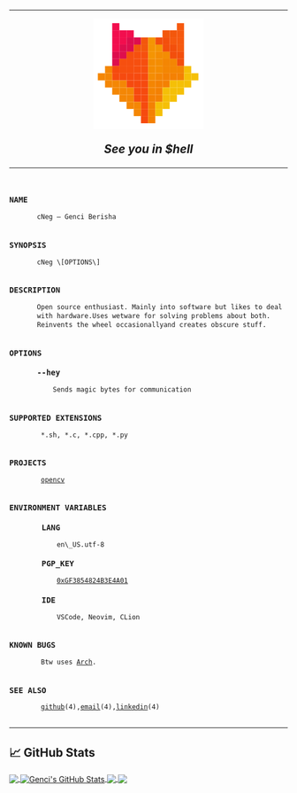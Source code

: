 ****
<p align="center">
  <img src="./fox.svg" alt="Logo">
</p>

<h2 align= "center" style="margin: 1em;!important">
  <b><i>See you in $hell</b></i>
</h2>

****

<!-- I hate Github for not supporting CSS -->
<pre>
<code>
<h3>NAME</h3>       cNeg — Genci Berisha

<h3>SYNOPSIS</h3>       cNeg \[OPTIONS\]

<h3>DESCRIPTION</h3>       Open source enthusiast. Mainly into software but likes to deal
       with hardware.Uses wetware for solving problems about both.
       Reinvents the wheel occasionallyand creates obscure stuff.

<h3>OPTIONS</h3><h3>      --hey</h3>           Sends magic bytes for communication

<h3>SUPPORTED EXTENSIONS</h3>        *.sh, *.c, *.cpp, *.py

<h3>PROJECTS</h3>        <a href="https://github.com/opencv/opencv">opencv</a>

<h3>ENVIRONMENT VARIABLES</h3><h3>       LANG</h3>            en\_US.utf-8<h3>       PGP_KEY</h3>            <a href="https://github.com/genciberisha.gpg">0xGF3854824B3E4A01</a><h3>       IDE</h3>            VSCode, Neovim, CLion

<h3>KNOWN BUGS</h3>        Btw uses <a href="https://archlinux.org/">Arch</a>.

<h3>SEE ALSO</h3>        <a href="https://github.com/genciberisha">github</a>(4),<a href="mailto:gencii.berisha3@gmail.com">email</a>(4),<a href="https://www.linkedin.com/in/genciberisha/">linkedin</a>(4)
</code>
</pre>

****
## &#x1f4c8; GitHub Stats

<p style="margin:em">
<a href="https://github.com/genciberisha/genciberisha">
  <img align="center" src="https://github-readme-stats.vercel.app/api/top-langs/?username=genciberisha&hide=java,html,tex&theme=great-gatsby&langs_count=3" />
</a>
<a href="https://github.com/genciberisha/genciberisha">
  <img align="center" src="https://github-readme-stats.vercel.app/api?username=genciberisha&show_icons=true&line_height=27&count_private=true&theme=great-gatsby" alt="Genci's GitHub Stats" />
</a>


<a href="https://github.com/genciberisha/opencv">
  <img align="center" src="https://github-readme-stats.vercel.app/api/pin/?username=genciberisha&repo=opencv&theme=great-gatsby" />
  </a>
<a href="https://github.com/genciberisha/opencv">
  <img align="center" src="https://github-readme-stats.vercel.app/api/pin/?username=genciberisha&repo=opencv&theme=great-gatsby" />
</a>
</p>
